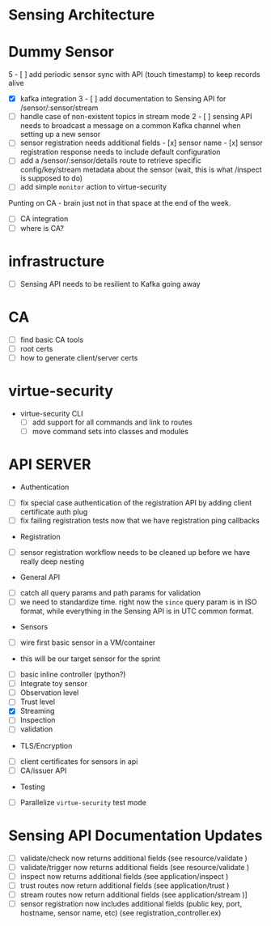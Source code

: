
# Sensing Architecture


# Dummy Sensor

5 - [ ] add periodic sensor sync with API (touch timestamp) to keep records alive
  - [x] kafka integration
3 - [ ] add documentation to Sensing API for /sensor/:sensor/stream
  - [ ] handle case of non-existent topics in stream mode
2  - [ ] sensing API needs to broadcast a message on a common Kafka channel when setting up a new sensor
   - [ ] sensor registration needs additional fields
    - [x] sensor name
    - [x] sensor registration response needs to include default configuration
   - [ ] add a /sensor/:sensor/details route to retrieve specific config/key/stream metadata about the sensor (wait, this is what /inspect is supposed to do)
  - [ ] add simple `monitor` action to virtue-security

Punting on CA - brain just not in that space at the end of the week.

 - [ ] CA integration
 - [ ] where is CA?
 
# infrastructure

 - [ ] Sensing API needs to be resilient to Kafka going away

# CA
 
 - [ ] find basic CA tools
 - [ ] root certs
 - [ ] how to generate client/server certs
  
# virtue-security


- virtue-security CLI
  - [ ] add support for all commands and link to routes
  - [ ] move command sets into classes and modules
  
# API SERVER

 - Authentication
  - [ ] fix special case authentication of the registration API by adding client certificate auth plug
  - [ ] fix failing registration tests now that we have registration ping callbacks
 - Registration
  - [ ] sensor registration workflow needs to be cleaned up before we have really deep nesting
 - General API
  - [ ] catch all query params and path params for validation
   - [ ] we need to standardize time. right now the `since` query param is in ISO format, while everything in the Sensing
         API is in UTC common format.
 - Sensors
  - [ ] wire first basic sensor in a VM/container
   - this will be our target sensor for the sprint
   - [ ] basic inline controller (python?)
  - [ ] Integrate toy sensor
   - [ ] Observation level
   - [ ] Trust level
   - [x] Streaming
   - [ ] Inspection
   - [ ] validation
 - TLS/Encryption
  - [ ] client certificates for sensors in api
  - [ ] CA/issuer API
 - Testing
  - [ ] Parallelize `virtue-security` test mode
 
# Sensing API Documentation Updates

 - [ ] validate/check now returns additional fields (see resource/validate )
 - [ ] validate/trigger now returns additional fields (see resource/validate )
 - [ ] inspect now returns additional fields (see application/inspect )
 - [ ] trust routes now return additional fields (see application/trust )
 - [ ] stream routes now return additional fields (see application/stream )]
 - [ ] sensor registration now includes additional fields (public key, port, hostname, sensor name, etc) (see registration_controller.ex)